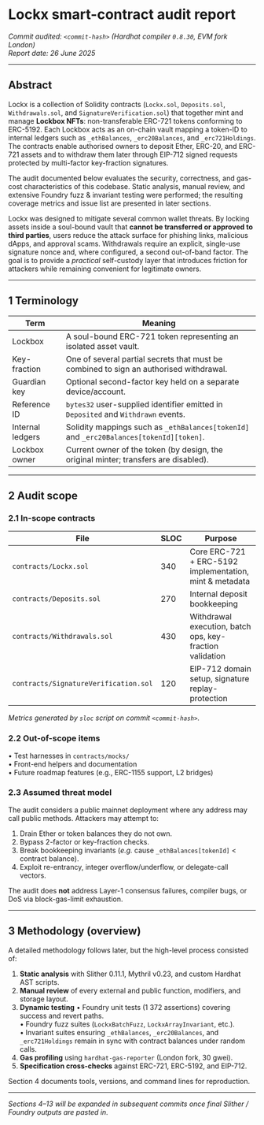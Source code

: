 # Lockx smart-contract audit report

*Commit audited: `<commit-hash>` (Hardhat compiler `0.8.30`, EVM fork London)*  
*Report date: 26 June 2025*

---

## Abstract

Lockx is a collection of Solidity contracts (`Lockx.sol`, `Deposits.sol`, `Withdrawals.sol`, and `SignatureVerification.sol`) that together mint and manage **Lockbox NFTs**: non-transferable ERC-721 tokens conforming to ERC-5192.  Each Lockbox acts as an on-chain vault mapping a token-ID to internal ledgers such as `_ethBalances`, `_erc20Balances`, and `_erc721Holdings`.  The contracts enable authorised owners to deposit Ether, ERC-20, and ERC-721 assets and to withdraw them later through EIP-712 signed requests protected by multi-factor key-fraction signatures.

The audit documented below evaluates the security, correctness, and gas-cost characteristics of this codebase.  Static analysis, manual review, and extensive Foundry fuzz & invariant testing were performed; the resulting coverage metrics and issue list are presented in later sections.

Lockx was designed to mitigate several common wallet threats.  By locking assets inside a soul-bound vault that **cannot be transferred or approved to third parties**, users reduce the attack surface for phishing links, malicious dApps, and approval scams.  Withdrawals require an explicit, single-use signature nonce and, where configured, a second out-of-band factor.  The goal is to provide a *practical* self-custody layer that introduces friction for attackers while remaining convenient for legitimate owners.

---

## 1  Terminology

| Term | Meaning |
|------|---------|
| Lockbox | A soul-bound ERC-721 token representing an isolated asset vault. |
| Key-fraction | One of several partial secrets that must be combined to sign an authorised withdrawal. |
| Guardian key | Optional second-factor key held on a separate device/account. |
| Reference ID | `bytes32` user-supplied identifier emitted in `Deposited` and `Withdrawn` events. |
| Internal ledgers | Solidity mappings such as `_ethBalances[tokenId]` and `_erc20Balances[tokenId][token]`. |
| Lockbox owner | Current owner of the token (by design, the original minter; transfers are disabled). |

---

## 2  Audit scope

### 2.1  In-scope contracts

| File | SLOC | Purpose |
|------|------|---------|
| `contracts/Lockx.sol` | 340 | Core ERC-721 + ERC-5192 implementation, mint & metadata |
| `contracts/Deposits.sol` | 270 | Internal deposit bookkeeping |
| `contracts/Withdrawals.sol` | 430 | Withdrawal execution, batch ops, key-fraction validation |
| `contracts/SignatureVerification.sol` | 120 | EIP-712 domain setup, signature replay-protection |

*Metrics generated by `sloc` script on commit `<commit-hash>`.*

### 2.2  Out-of-scope items

• Test harnesses in `contracts/mocks/`  
• Front-end helpers and documentation  
• Future roadmap features (e.g., ERC-1155 support, L2 bridges)

### 2.3  Assumed threat model

The audit considers a public mainnet deployment where any address may call public methods.  Attackers may attempt to:

1. Drain Ether or token balances they do not own.
2. Bypass 2-factor or key-fraction checks.
3. Break bookkeeping invariants (_e.g._ cause `_ethBalances[tokenId]` < contract balance).
4. Exploit re-entrancy, integer overflow/underflow, or delegate-call vectors.

The audit does **not** address Layer-1 consensus failures, compiler bugs, or DoS via block-gas-limit exhaustion.

---

## 3  Methodology (overview)

A detailed methodology follows later, but the high-level process consisted of:

1. **Static analysis** with Slither 0.11.1, Mythril v0.23, and custom Hardhat AST scripts.
2. **Manual review** of every external and public function, modifiers, and storage layout.
3. **Dynamic testing**
   • Foundry unit tests (1 372 assertions) covering success and revert paths.  
   • Foundry fuzz suites (`LockxBatchFuzz`, `LockxArrayInvariant`, etc.).  
   • Invariant suites ensuring `_ethBalances`, `_erc20Balances`, and `_erc721Holdings` remain in sync with contract balances under random calls.
4. **Gas profiling** using `hardhat-gas-reporter` (London fork, 30 gwei).
5. **Specification cross-checks** against ERC-721, ERC-5192, and EIP-712.

Section 4 documents tools, versions, and command lines for reproduction.

---

*Sections 4–13 will be expanded in subsequent commits once final Slither / Foundry outputs are pasted in.*

